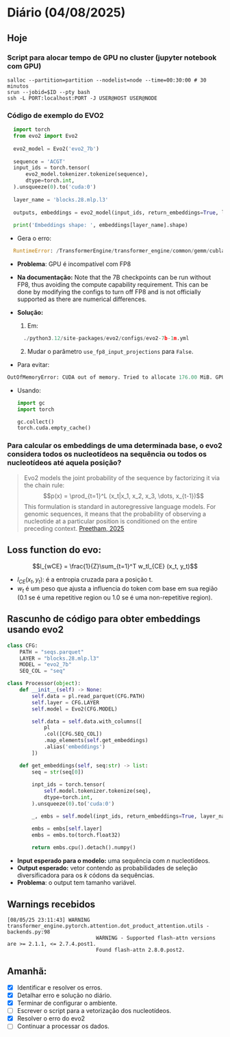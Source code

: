 # Diário (04/08/2025)

## Hoje

### Script para alocar tempo de GPU no cluster (jupyter notebook com GPU)
```
salloc --partition=partition --nodelist=node --time=00:30:00 # 30 minutos
srun --jobid=$ID --pty bash
ssh -L PORT:localhost:PORT -J USER@HOST USER@NODE
```

### Código de exemplo do EVO2
```python
  import torch
  from evo2 import Evo2
  
  evo2_model = Evo2('evo2_7b')
  
  sequence = 'ACGT'
  input_ids = torch.tensor(
      evo2_model.tokenizer.tokenize(sequence),
      dtype=torch.int,
  ).unsqueeze(0).to('cuda:0')
  
  layer_name = 'blocks.28.mlp.l3'
  
  outputs, embeddings = evo2_model(input_ids, return_embeddings=True, layer_names=[layer_name])
  
  print('Embeddings shape: ', embeddings[layer_name].shape)
```
- Gera o erro:
```python
  RuntimeError: /TransformerEngine/transformer_engine/common/gemm/cublaslt_gemm.cu:412 in function cublas_gemm: cuBLAS Error: an unsupported value or parameter was passed to the function
```

  - **Problema**: GPU é incompatível com FP8
  - **Na documentação:** Note that the 7B checkpoints can be run without FP8, thus avoiding the compute capability requirement. This can be done by modifying the configs to turn off FP8 and is not officially supported as there are numerical differences.
  - **Solução:**
    1. Em:
    ```python
      ./python3.12/site-packages/evo2/configs/evo2-7b-1m.yml
    ```
    2. Mudar o parâmetro `use_fp8_input_projections` para `False`.
      
- Para evitar:
```python
OutOfMemoryError: CUDA out of memory. Tried to allocate 176.00 MiB. GPU 0 has a total capacity of 44.42 GiB of which 1.38 MiB is free. Including non-PyTorch memory, this process has 44.41 GiB memory in use. Of the allocated memory 38.88 GiB is allocated by PyTorch, and 5.05 GiB is reserved by PyTorch but unallocated. If reserved but unallocated memory is large try setting PYTORCH_CUDA_ALLOC_CONF=expandable_segments:True to avoid fragmentation.  See documentation for Memory Management  (https://pytorch.org/docs/stable/notes/cuda.html#environment-variables)
```
  - Usando:
    ```python
    import gc
    import torch
    
    gc.collect()
    torch.cuda.empty_cache()
    ```

### Para calcular os embeddings de uma determinada base, o evo2 considera todos os nucleotídeos na sequência ou todos os nucleotídeos até aquela posição?
> Evo2 models the joint probability of the sequence by factorizing it via the chain rule:
> $$p(x) = \prod_{t=1}^L (x_t|x_1, x_2, x_3, \dots, x_{t-1})$$
> This formulation is standard in autoregressive language models. For genomic sequences, it means that the probability of observing a nucleotide at a particular position is conditioned on the entire preceding context. [Preetham, 2025](https://medium.com/autonomous-agents/evo2-demystified-the-ultimate-technical-guide-to-genomic-language-modeling-a75b0afe7b87)

## Loss function do evo:
$$l_{wCE} = \frac{1}{Z}\sum_{t=1}^T w_tl_{CE} (x_t, y_t)$$

- $l_{CE} (x_t, y_t)$: é a entropia cruzada para a posição t.
- $w_t$ é um peso que ajusta a influencia do token com base em sua região (0.1 se é uma repetitive region ou 1.0 se é uma non-repetitive region).

## Rascunho de código para obter embeddings usando evo2
```python
class CFG:
    PATH = "seqs.parquet"
    LAYER = "blocks.28.mlp.l3"
    MODEL = "evo2_7b"
    SEQ_COL = "seq"

class Processor(object):
    def __init__(self) -> None:
        self.data = pl.read_parquet(CFG.PATH)
        self.layer = CFG.LAYER
        self.model = Evo2(CFG.MODEL)

        self.data = self.data.with_columns([
            pl
            .col([CFG.SEQ_COL])
            .map_elements(self.get_embeddings)
            .alias('embeddings')
        ])

    def get_embeddings(self, seq:str) -> list:
        seq = str(seq[0])
        
        inpt_ids = torch.tensor(
            self.model.tokenizer.tokenize(seq),
            dtype=torch.int,
        ).unsqueeze(0).to('cuda:0')

        _, embs = self.model(inpt_ids, return_embeddings=True, layer_names=[self.layer])

        embs = embs[self.layer]
        embs = embs.to(torch.float32)
        
        return embs.cpu().detach().numpy()
```

- **Input esperado para o modelo:** uma sequência com $n$ nucleotídeos.
- **Output esperado:** vetor contendo as probabilidades de seleção diversificadora para os $k$ códons da sequências.
- **Problema**: o output tem tamanho variável.

## Warnings recebidos
```
[08/05/25 23:11:43] WARNING  transformer_engine.pytorch.attention.dot_product_attention.utils -      backends.py:98
                             WARNING - Supported flash-attn versions are >= 2.1.1, <= 2.7.4.post1.                 
                             Found flash-attn 2.8.0.post2.  
```

## Amanhã:
- [x] Identificar e resolver os erros.
- [x] Detalhar erro e solução no diário.
- [x] Terminar de configurar o ambiente.
- [ ] Escrever o script para a vetorização dos nucleotídeos.
- [x] Resolver o erro do evo2
- [ ] Continuar a processar os dados.
